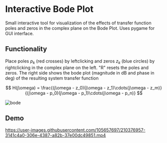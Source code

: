 # Interactive Bode Plot
Small interactive tool for visualization of the effects of transfer function poles and zeros in the complex plane on the Bode Plot. Uses pygame for GUI interface.


## Functionality
Place poles $p_k$ (red crosses) by leftclicking and zeros $z_k$ (blue circles) by rightclicking in the complex plane on the left. "R" resets the poles and zeros. The right side shows the bode plot (magnitude in dB and phase in deg) of the resulting system transfer function

$$ H(j\omega) = \frac{(j\omega - z_0)(j\omega - z_1)\cdots(j\omega - z_m)}{(j\omega - p_0)(j\omega - p_1)\cdots(j\omega - p_n)} $$



![bode](https://user-images.githubusercontent.com/105657697/210376900-c4fba7df-72c5-47a4-bd38-634ba15579ce.PNG)


## Demo

https://user-images.githubusercontent.com/105657697/210376957-3141c4a0-306e-4387-a82b-37e00dc49851.mp4

